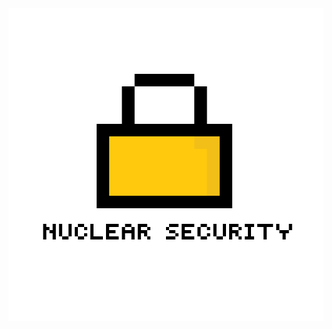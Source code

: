 <div align="center">
    <img src="https://raw.githubusercontent.com/Nuclear-Company/Nuclear-security/main/Developer%20source/logo.png" alt="Logo" width="550" height="500">
  </a>
</div>
